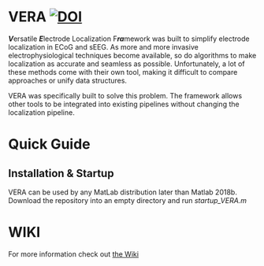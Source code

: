 # VERA [![DOI](https://zenodo.org/badge/265023008.svg)](https://zenodo.org/badge/latestdoi/265023008)
***V***ersatile ***E***lectrode Localization F***ra***mework was built to simplify electrode localization in ECoG and sEEG. As more and more invasive electrophysiological techniques become available, so do algorithms to make localization as accurate and seamless as possible. Unfortunately, a lot of these methods come with their own tool, making it difficult to compare approaches or unify data structures.

VERA was specifically built to solve this problem. The framework allows other tools to be integrated into existing pipelines without changing the localization pipeline.

# Quick Guide
## Installation & Startup
VERA can be used by any MatLab distribution later than Matlab 2018b. Download the repository into an empty directory and run *startup_VERA.m*

# WIKI

For more information check out [the Wiki](https://github.com/neurotechcenter/VERA/wiki)


